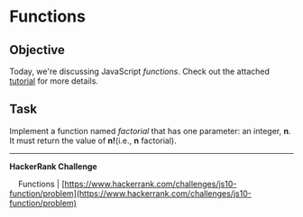 # Functions

## Objective

Today, we're discussing JavaScript _functions_. Check out the attached [tutorial](https://www.hackerrank.com/challenges/js10-function/topics) for more details.

## Task

Implement a function named _factorial_ that has one parameter: an integer, **n**. It must return the value of **n!**(i.e., **n** factorial).

---

**HackerRank Challenge** &#10;

&nbsp;&nbsp;&nbsp;&nbsp;Functions | [https://www.hackerrank.com/challenges/js10-function/problem](https://www.hackerrank.com/challenges/js10-function/problem)
